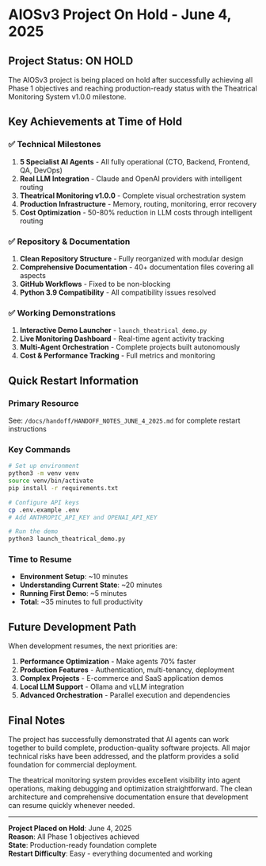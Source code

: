 # AIOSv3 Project On Hold - June 4, 2025

## Project Status: ON HOLD

The AIOSv3 project is being placed on hold after successfully achieving all Phase 1 objectives and reaching production-ready status with the Theatrical Monitoring System v1.0.0 milestone.

## Key Achievements at Time of Hold

### ✅ Technical Milestones
1. **5 Specialist AI Agents** - All fully operational (CTO, Backend, Frontend, QA, DevOps)
2. **Real LLM Integration** - Claude and OpenAI providers with intelligent routing
3. **Theatrical Monitoring v1.0.0** - Complete visual orchestration system
4. **Production Infrastructure** - Memory, routing, monitoring, error recovery
5. **Cost Optimization** - 50-80% reduction in LLM costs through intelligent routing

### ✅ Repository & Documentation
1. **Clean Repository Structure** - Fully reorganized with modular design
2. **Comprehensive Documentation** - 40+ documentation files covering all aspects
3. **GitHub Workflows** - Fixed to be non-blocking
4. **Python 3.9 Compatibility** - All compatibility issues resolved

### ✅ Working Demonstrations
1. **Interactive Demo Launcher** - `launch_theatrical_demo.py`
2. **Live Monitoring Dashboard** - Real-time agent activity tracking
3. **Multi-Agent Orchestration** - Complete projects built autonomously
4. **Cost & Performance Tracking** - Full metrics and monitoring

## Quick Restart Information

### Primary Resource
See: `/docs/handoff/HANDOFF_NOTES_JUNE_4_2025.md` for complete restart instructions

### Key Commands
```bash
# Set up environment
python3 -m venv venv
source venv/bin/activate
pip install -r requirements.txt

# Configure API keys
cp .env.example .env
# Add ANTHROPIC_API_KEY and OPENAI_API_KEY

# Run the demo
python3 launch_theatrical_demo.py
```

### Time to Resume
- **Environment Setup**: ~10 minutes
- **Understanding Current State**: ~20 minutes  
- **Running First Demo**: ~5 minutes
- **Total**: ~35 minutes to full productivity

## Future Development Path

When development resumes, the next priorities are:

1. **Performance Optimization** - Make agents 70% faster
2. **Production Features** - Authentication, multi-tenancy, deployment
3. **Complex Projects** - E-commerce and SaaS application demos
4. **Local LLM Support** - Ollama and vLLM integration
5. **Advanced Orchestration** - Parallel execution and dependencies

## Final Notes

The project has successfully demonstrated that AI agents can work together to build complete, production-quality software projects. All major technical risks have been addressed, and the platform provides a solid foundation for commercial deployment.

The theatrical monitoring system provides excellent visibility into agent operations, making debugging and optimization straightforward. The clean architecture and comprehensive documentation ensure that development can resume quickly whenever needed.

---

**Project Placed on Hold**: June 4, 2025  
**Reason**: All Phase 1 objectives achieved  
**State**: Production-ready foundation complete  
**Restart Difficulty**: Easy - everything documented and working